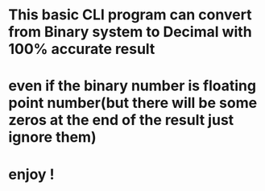 # This basic CLI program can convert from Binary system to Decimal with 100% accurate result 
# even if the binary number is floating point number(but there will be some zeros at the end of the result just ignore them)
# enjoy !